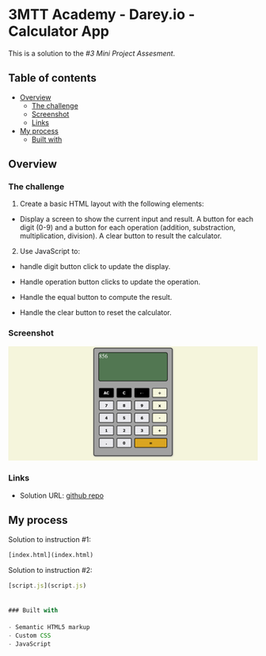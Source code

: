 # 3MTT Academy - Darey.io - Calculator App

This is a solution to the _#3 Mini Project Assesment_.  

## Table of contents

- [Overview](#overview)
  - [The challenge](#the-challenge)
  - [Screenshot](#screenshot)
  - [Links](#links)
- [My process](#my-process)
  - [Built with](#built-with)
  

## Overview

### The challenge

1. Create a basic HTML layout with the following elements:

 - Display a screen to show the current input and result. A button for each digit (0-9) and a button for each operation (addition, substraction, multiplication, division). A clear button to result the calculator.

2. Use JavaScript to:
 - handle digit button click to update the display. 
 
 - Handle operation button clicks to update the operation. 
 
 - Handle the equal button to compute the result. 
 
 - Handle the clear button to reset the calculator.


### Screenshot

![](./asset/Preview-CalculatorApp_3MTT%20Darey.io.png)

### Links

- Solution URL: [github repo](https://github.com/akin-holo/3mtt_dareyIO_assessement_mini-03)

## My process
Solution to instruction #1:
```html 
[index.html](index.html)
```

Solution to instruction #2:

```js
[script.js](script.js)


### Built with

- Semantic HTML5 markup
- Custom CSS
- JavaScript



